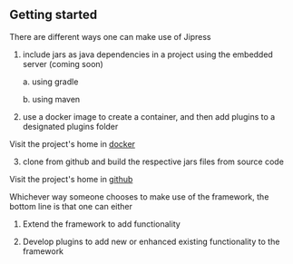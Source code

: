 ## Getting started

There are different ways one can make use of Jipress

1. include jars as java dependencies in a project using the embedded server (coming soon)
   
    a. using gradle
    
    b. using maven

2. use a docker image to create a container, and then add plugins to a designated plugins folder

Visit the project's home in [docker](https://hub.docker.com/repository/docker/m41na/espresso/general)

3. clone from github and build the respective jars files from source code

Visit the project's home in [github](https://github.com/jipress/espresso)

Whichever way someone chooses to make use of the framework, the bottom line is that one can either

1. Extend the framework to add functionality

2. Develop plugins to add new or enhanced existing functionality to the framework

